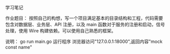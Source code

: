 学习笔记

作业题目：
按照自己的构想，写一个项目满足基本的目录结构和工程，代码需要包含对数据层、业务层、API 注册，以及 main 函数对于服务的注册和启动，信号处理，使用 Wire 构建依赖。可以使用自己熟悉的框架。

说明：
go run main.go 运行程序
浏览器访问"127.0.0.1:18000",返回内容"mock const name"
